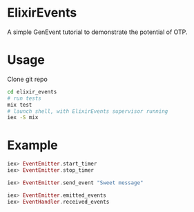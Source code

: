 # ElixirEvents

A simple GenEvent tutorial to demonstrate the potential of OTP.

# Usage
Clone git repo 
```sh
cd elixir_events
# run tests
mix test
# launch shell, with ElixirEvents supervisor running
iex -S mix
```
# Example
```elixir
iex> EventEmitter.start_timer
iex> EventEmitter.stop_timer

iex> EventEmitter.send_event "Sweet message"

iex> EventEmitter.emitted_events
iex> EventHandler.received_events
```
